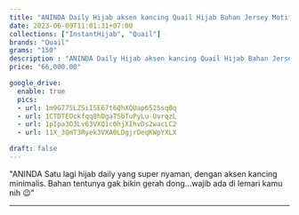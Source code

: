 ```yaml
---
title: "ANINDA Daily Hijab aksen kancing Quail Hijab Bahan Jersey Motif"
date: 2023-06-09T11:01:31+07:00
collections: ["InstantHijab", "Quail"]
brands: "Quail"
grams: "150"
description : "ANINDA Daily Hijab aksen kancing Quail Hijab Bahan Jersey Motif"
price: "66,000.00"

google_drive:
  enable: true
  pics:
  - url: 1m9G77SLZSiISE67t6QhXQUap652SsqBq
  - url: 1CTDTEOckfqq8hDgaTSbTuPyLu-UvrqzL
  - url: 1pIpa3O3Lv63VXQ1c0hjXIhvDs2wacLC2
  - url: 11X_3QmT3Ryek3VXA0LDgjrDeqKWpYXLX

draft: false
---
```


"ANINDA
Satu lagi hijab daily yang super nyaman, dengan aksen kancing minimalis. Bahan tentunya gak bikin gerah dong...wajib ada di lemari kamu nih 😉"

---   
  
